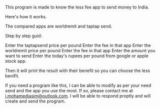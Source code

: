 This program is made to know the less fee app to send money to India.

Here's how it works.

The compared apps are worldremit and taptap send.

Step by step guid:

Enter the taptapsend price per pound
Enter the fee in that app
Enter the worldremit price per pound
Enter the fee in that app
Enter the amount you want to send
Enter the today's rupees per pound from google or apple stock app.

Then it will print the result with their benefit so you can choose the less benifit.

If you need a program like this, I can be able to modify as per your need send and the app you use the most. If so, please contact me at j.mohamedjasim@outlook.com. I will be able to respond proptly and will create and send the program.
